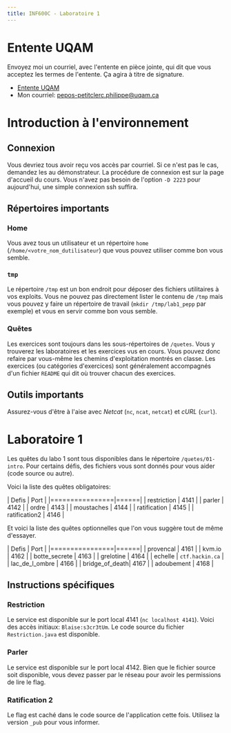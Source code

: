 ```yaml
---
title: INF600C - Laboratoire 1
---
```


# Entente UQAM

Envoyez moi un courriel, avec l'entente en pièce jointe, qui dit que vous acceptez les termes de l'entente. Ça agira à titre de signature.

* [Entente UQAM](https://info.uqam.ca/~privat/INF600C/EntenteUQAM.pdf)
* Mon courriel: <pepos-petitclerc.philippe@uqam.ca>

# Introduction à l'environnement

## Connexion

Vous devriez tous avoir reçu vos accès par courriel. Si ce n'est pas le cas, demandez les au démonstrateur. La procédure de connexion est sur la page d'accueil du cours. Vous n'avez pas besoin de l'option `-D 2223` pour aujourd'hui, une simple connexion ssh suffira.

## Répertoires importants

### Home

Vous avez tous un utilisateur et un répertoire `home` (`/home/<votre_nom_dutilisateur`) que vous pouvez utiliser comme bon vous semble. 

### `tmp`

Le répertoire `/tmp` est un bon endroit pour déposer des fichiers utilitaires à vos exploits. Vous ne pouvez pas directement lister le contenu de `/tmp` mais vous pouvez y faire un répertoire de travail (`mkdir /tmp/lab1_pepp` par exemple) et vous en servir comme bon vous semble.

### Quêtes

Les exercices sont toujours dans les sous-répertoires de `/quetes`. Vous y trouverez les laboratoires et les exercices vus en cours. Vous pouvez donc refaire par vous-même les chemins d'exploitation montrés en classe. Les exercices (ou catégories d'exercices) sont généralement accompagnés d'un fichier `README` qui dit où trouver chacun des exercices.

## Outils importants

Assurez-vous d'être à l'aise avec *Netcat* (`nc`, `ncat`, `netcat`) et *cURL* (`curl`).

# Laboratoire 1

Les quêtes du labo 1 sont tous disponibles dans le répertoire `/quetes/01-intro`. Pour certains défis, des fichiers vous sont donnés pour vous aider (code source ou autre).

Voici la liste des quêtes obligatoires:

| Defis          | Port |
|================|======|
| restriction    | 4141 |
| parler         | 4142 |
| ordre          | 4143 |
| moustaches     | 4144 |
| ratification   | 4145 |
| ratification2  | 4146 |

Et voici la liste des quêtes optionnelles que l'on vous suggère tout de même d'essayer.

| Defis          | Port |
|================|======|
| provencal      | 4161 |
| kvm.io         | 4162 |
| botte_secrete  | 4163 |
| grelotine      | 4164 |
| echelle        | `ctf.hackin.ca` |
| lac_de_l_ombre | 4166 |
| bridge_of_death| 4167 |
| adoubement     | 4168 |

## Instructions spécifiques

### Restriction

Le service est disponible sur le port local 4141 (`nc localhost 4141`). Voici des accès initiaux: `Blaise:s3cr3tUm`. Le code source du fichier `Restriction.java` est disponible.

### Parler

Le service est disponible sur le port local 4142. Bien que le fichier source soit disponible, vous devez passer par le réseau pour avoir les permissions de lire le flag.

### Ratification 2

Le flag est caché dans le code source de l'application cette fois. Utilisez la version `_pub` pour vous informer.
